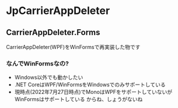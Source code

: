 # JpCarrierAppDeleter
## CarrierAppDeleter.Forms
CarrierAppDeleter(WPF)をWinFormsで再実装した物です

### なんでWinFormsなの?
* Windows以外でも動かしたい
* .NET CoreはWPF/WinFormsをWindowsでのみサポートしている
* 現時点(2022年7月27日時点)でMonoはWPFをサポートしていないがWinFormsはサポートしている
からね、しょうがないね
